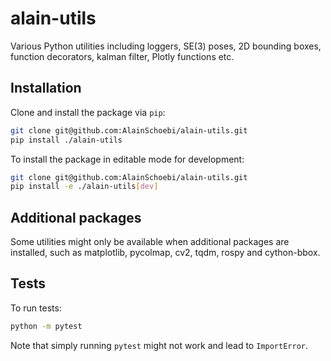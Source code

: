 # alain-utils
Various Python utilities including loggers, SE(3) poses, 2D bounding boxes, function decorators, kalman filter, Plotly functions etc.

## Installation
Clone and install the package via `pip`:
```sh
git clone git@github.com:AlainSchoebi/alain-utils.git
pip install ./alain-utils
```

To install the package in editable mode for development:
```sh
git clone git@github.com:AlainSchoebi/alain-utils.git
pip install -e ./alain-utils[dev]
```

## Additional packages
Some utilities might only be available when additional packages are installed, such as matplotlib, pycolmap, cv2, tqdm, rospy and cython-bbox.

## Tests
To run tests:
```sh
python -m pytest
```
Note that simply running `pytest` might not work and lead to `ImportError`.